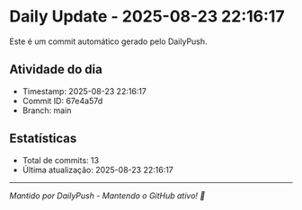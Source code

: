 # Daily Update - 2025-08-23 22:16:17

Este é um commit automático gerado pelo DailyPush.

## Atividade do dia
- Timestamp: 2025-08-23 22:16:17
- Commit ID: 67e4a57d
- Branch: main

## Estatísticas
- Total de commits: 13
- Última atualização: 2025-08-23 22:16:17

---
*Mantido por DailyPush - Mantendo o GitHub ativo! 🚀*
